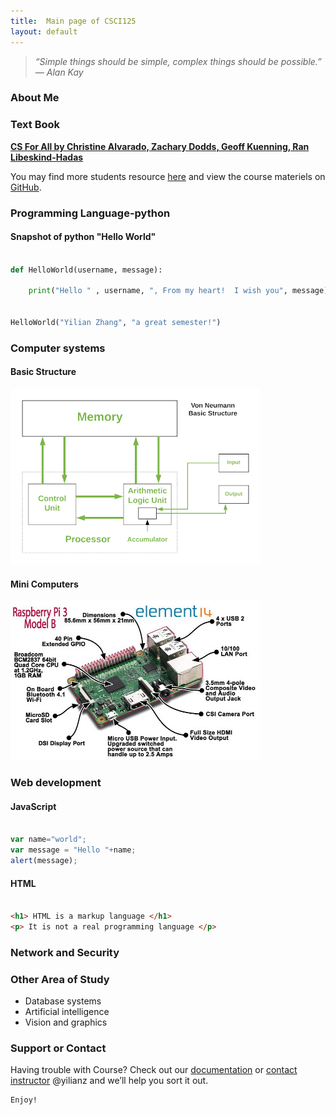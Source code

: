 ```yaml
---
title:  Main page of CSCI125
layout: default
---
```



> *“Simple things should be simple, complex things should be possible.” ― Alan Kay* 

### About Me

<!-- Please write a short pargraph about you -->










<!--end of modification -->

### Text Book 
**[CS For All by Christine Alvarado, Zachary Dodds, Geoff Kuenning, Ran Libeskind-Hadas](https://www.cs.hmc.edu/csforallbook/)**

You may find more students resource [here](https://www.cs.hmc.edu/twiki/bin/view/CSforAll/) and view the course materiels on [GitHub](https://github.com/yilianz/csci125).



### Programming Language-python

#### Snapshot of python "Hello World"

```python

def HelloWorld(username, message):

    print("Hello " , username, ", From my heart!  I wish you", message)


HelloWorld("Yilian Zhang", "a great semester!")

```


### Computer systems
#### Basic Structure
  ![structure](./basic_structure.png) 
#### Mini Computers
  
  ![mincomputer](./mincomputer.jpg) 

### Web development


#### JavaScript

```javascript

var name="world";
var message = "Hello "+name;
alert(message);

```

#### HTML
```html

<h1> HTML is a markup language </h1>
<p> It is not a real programming language </p>

```


### Network and Security


### Other Area of Study 
 * Database systems
 * Artificial intelligence
 * Vision and graphics


### Support or Contact

Having trouble with Course? Check out our [documentation](https://www.github.com/yilianz/CSCI125) or [contact instructor](yilianz@usca.edu) @yilianz and we’ll help you sort it out. 

```
Enjoy!

```